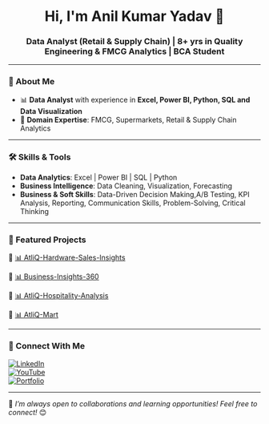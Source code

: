 <h1 align="center">Hi, I'm Anil Kumar Yadav 👋</h1>
<h3 align="center">Data Analyst (Retail & Supply Chain) | 8+ yrs in Quality Engineering & FMCG Analytics | BCA Student </h3>

---

### 🔹 About Me
- 📊 **Data Analyst** with experience in **Excel, Power BI, Python, SQL and Data Visualization**     
- 🛒 **Domain Expertise**: FMCG, Supermarkets, Retail & Supply Chain Analytics  

---

### 🛠 Skills & Tools
- **Data Analytics**: Excel | Power BI | SQL | Python 
- **Business Intelligence**: Data Cleaning, Visualization, Forecasting
- **Business & Soft Skills**: Data-Driven Decision Making,A/B Testing, KPI Analysis, Reporting, Communication Skills, Problem-Solving, Critical Thinking

---

### 📌 Featured Projects  
🔹 [📊 AtliQ-Hardware-Sales-Insights](https://github.com/aniyadav17/AtliQ-Hardware-Sales-Insights)  

🔹 [📊 Business-Insights-360](https://github.com/aniyadav17/Business_Insights_360)  

🔹 [📊 AtliQ-Hospitality-Analysis](https://github.com/aniyadav17/AtliQ-Hospitality-Analysis)

🔹 [📊 AtliQ-Mart](https://github.com/aniyadav17/AtliQ-Mart)



---

### 🔗 Connect With Me
[![LinkedIn](https://img.shields.io/badge/LinkedIn-Connect-blue?logo=linkedin)](www.linkedin.com/in/anil-yadav1795)  
[![YouTube](https://img.shields.io/badge/YouTube-Subscribe-red?logo=youtube)](https://www.youtube.com/@DataInShorts)  
[![Portfolio](https://img.shields.io/badge/Portfolio-View-green?logo=portfolio)](https://codebasics.io/portfolio/Anil-Kumar-Yadav)  

---

🚀 *I’m always open to collaborations and learning opportunities! Feel free to connect!* 😊  



